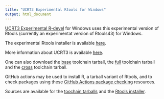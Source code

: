 ```yaml
---
title: "UCRT3 Experimental Rtools for Windows"
output: html_document
---
```


[UCRT3 Experimental R-devel](rdevel.html) for Windows uses this experimental
version of Rtools (currently an experimentat version of Rtools43) for Windows.

The experimental Rtools installer is available [here](../rtools43-RTVER.exe).

More information about UCRT3 is available
[here](https://developer.r-project.org/WindowsBuilds/winutf8/ucrt3/howto.html).

One can also download the [base](../gcc12_ucrt3_base_TLVER.tar.zst)
toolchain tarball, the [full](../gcc12_ucrt3_full_TLVER.tar.zst) toolchain
tarball and the [cross](../gcc12_ucrt3_cross_TLVER.tar.zst) toolchain
tarball.

GitHub actions may be used to install R, a tarball variant of Rtools, and
to check packages using these [GitHub Actions package
checking](https://github.com/kalibera/ucrt3) resources.

Sources are available for the
[toochain tarballs](https://svn.r-project.org/R-dev-web/trunk/WindowsBuilds/winutf8/ucrt3/toolchain_libs/)
and the
[Rtools installer](https://svn.r-project.org/R-dev-web/trunk/WindowsBuilds/winutf8/ucrt3/rtools/).
